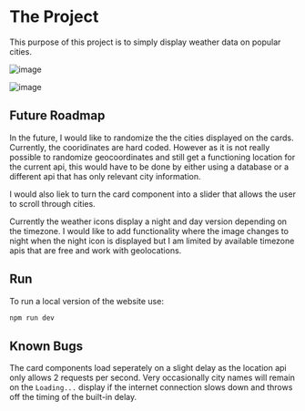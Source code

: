# The Project

This purpose of this project is to simply display weather data on popular cities.

![image](https://github.com/hartgit/Svelte/assets/113650559/59503caf-6df7-451a-b862-1c6e4a023722)

![image](https://github.com/hartgit/Svelte/assets/113650559/0898dcca-e44b-4ab7-bc86-3967a1647caf)

## Future Roadmap

In the future, I would like to randomize the the cities displayed on the cards. Currently, the cooridinates are hard coded. However as it is not really possible to randomize geocoordinates and still get a functioning location for the current api, this would have to be done by either using a database or a different api that has only relevant city information.

I would also liek to turn the card component into a slider that allows the user to scroll through cities.

Currently the weather icons display a night and day version depending on the timezone. I would like to add functionality where the image changes to night when the night icon is displayed but I am limited by available timezone apis that are free and work with geolocations. 

## Run

To run a local version of the website use:

```bash
npm run dev
```

## Known Bugs

The card components load seperately on a slight delay as the location api only allows 2 requests per second. Very occasionally city names will remain on the `Loading...` display if the internet connection slows down and throws off the timing of the built-in delay.

